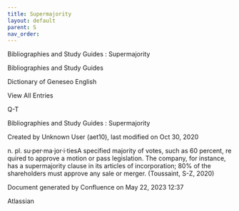 ```yaml
---
title: Supermajority
layout: default
parent: S
nav_order:
---
```


Bibliographies and Study Guides : Supermajority

Bibliographies and Study Guides

Dictionary of Geneseo English

View All Entries

Q-T

Bibliographies and Study Guides : Supermajority

Created by  Unknown User (aet10), last modified on Oct 30, 2020

n. pl. su·per·ma·jor·i·tiesA specified majority of votes, such as 60 percent, required to approve a motion or pass legislation. The company, for instance, has a supermajority clause in its articles of incorporation; 80% of the shareholders must approve any sale or merger. (Toussaint, S-Z, 2020)

Document generated by Confluence on May 22, 2023 12:37

Atlassian
